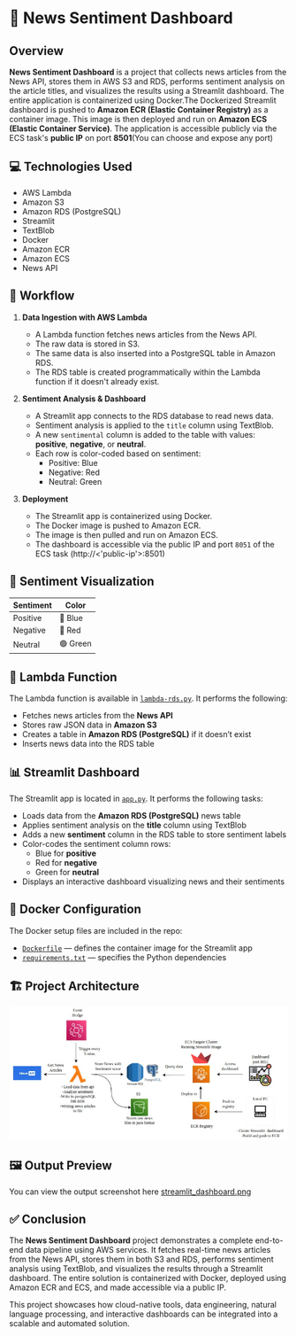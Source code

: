# 📰 News Sentiment Dashboard
## Overview
**News Sentiment Dashboard** is a project that collects news articles from the News API, stores them in AWS S3 and RDS, performs sentiment analysis on the article titles, and visualizes the results using a Streamlit dashboard. The entire application is containerized using Docker.The Dockerized Streamlit dashboard is pushed to **Amazon ECR (Elastic Container Registry)** as a container image. This image is then deployed and run on **Amazon ECS (Elastic Container Service)**. The application is accessible publicly via the ECS task's **public IP** on port **8501**(You can choose and expose any port)

## 💻 Technologies Used

- AWS Lambda  
- Amazon S3  
- Amazon RDS (PostgreSQL)  
- Streamlit  
- TextBlob  
- Docker  
- Amazon ECR  
- Amazon ECS  
- News API
  
## 🔁 Workflow
1. **Data Ingestion with AWS Lambda**
   - A Lambda function fetches news articles from the News API.
   - The raw data is stored in S3.
   - The same data is also inserted into a PostgreSQL table in Amazon RDS.
   - The RDS table is created programmatically within the Lambda function if it doesn't already exist.
2. **Sentiment Analysis & Dashboard**
   - A Streamlit app connects to the RDS database to read news data.
   - Sentiment analysis is applied to the `title` column using TextBlob.
   - A new `sentimental` column is added to the table with values: **positive**, **negative**, or **neutral**.
   - Each row is color-coded based on sentiment:
     - Positive: Blue
     - Negative: Red
     - Neutral: Green

3. **Deployment**
   - The Streamlit app is containerized using Docker.
   - The Docker image is pushed to Amazon ECR.
   - The image is then pulled and run on Amazon ECS.
   - The dashboard is accessible via the public IP and port `8051` of the ECS task (http://<'public-ip'>:8501)


## 🎨 Sentiment Visualization

| Sentiment | Color  |
|-----------|--------|
| Positive  | 🔵 Blue   |
| Negative  | 🔴 Red    |
| Neutral   | 🟢 Green  |

## 📂 Lambda Function

The Lambda function is available in [`lambda-rds.py`](./lambda-rds.py). It performs the following:

- Fetches news articles from the **News API**
- Stores raw JSON data in **Amazon S3**
- Creates a table in **Amazon RDS (PostgreSQL)** if it doesn’t exist
- Inserts news data into the RDS table

## 📊 Streamlit Dashboard

The Streamlit app is located in [`app.py`](./app.py). It performs the following tasks:

- Loads data from the **Amazon RDS (PostgreSQL)** news table
- Applies sentiment analysis on the **title** column using TextBlob
- Adds a new **sentiment** column in the RDS table to store sentiment labels
- Color-codes the sentiment column rows:  
  - Blue for **positive**  
  - Red for **negative**  
  - Green for **neutral**
- Displays an interactive dashboard visualizing news and their sentiments

## 🐳 Docker Configuration

The Docker setup files are included in the repo:

- [`Dockerfile`](./dockerfile) — defines the container image for the Streamlit app  
- [`requirements.txt`](./requirements.txt) — specifies the Python dependencies

## 🏗️ Project Architecture

![Project Architecture](./streamlit.jpeg)

## 🖼️ Output Preview

You can view the output screenshot here [streamlit_dashboard.png](./streamlit_dashboard.png)

## ✅ Conclusion

The **News Sentiment Dashboard** project demonstrates a complete end-to-end data pipeline using AWS services. It fetches real-time news articles from the News API, stores them in both S3 and RDS, performs sentiment analysis using TextBlob, and visualizes the results through a Streamlit dashboard. The entire solution is containerized with Docker, deployed using Amazon ECR and ECS, and made accessible via a public IP.

This project showcases how cloud-native tools, data engineering, natural language processing, and interactive dashboards can be integrated into a scalable and automated solution.




